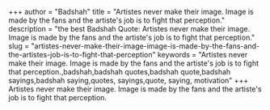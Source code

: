 +++
author = "Badshah"
title = "Artistes never make their image. Image is made by the fans and the artiste's job is to fight that perception."
description = "the best Badshah Quote: Artistes never make their image. Image is made by the fans and the artiste's job is to fight that perception."
slug = "artistes-never-make-their-image-image-is-made-by-the-fans-and-the-artistes-job-is-to-fight-that-perception"
keywords = "Artistes never make their image. Image is made by the fans and the artiste's job is to fight that perception.,badshah,badshah quotes,badshah quote,badshah sayings,badshah saying,quotes, sayings,quote, saying, motivation"
+++
Artistes never make their image. Image is made by the fans and the artiste's job is to fight that perception.
